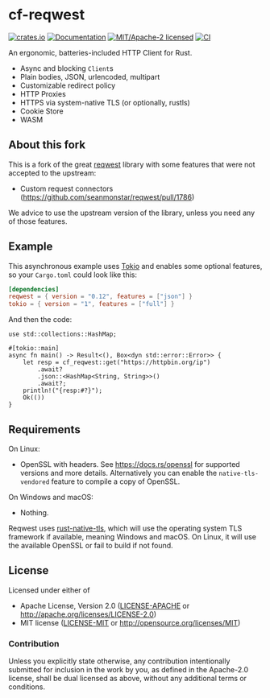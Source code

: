 # cf-reqwest

[![crates.io](https://img.shields.io/crates/v/cf-reqwest.svg)](https://crates.io/crates/cf-reqwest)
[![Documentation](https://docs.rs/cf-reqwest/badge.svg)](https://docs.rs/cf-reqwest)
[![MIT/Apache-2 licensed](https://img.shields.io/crates/l/cf-reqwest.svg)](./LICENSE-APACHE)
[![CI](https://github.com/cloudflare/cf-reqwest/workflows/CI/badge.svg)](https://github.com/cloudflare/cf-reqwest/actions?query=workflow%3ACI)

An ergonomic, batteries-included HTTP Client for Rust.

- Async and blocking `Client`s
- Plain bodies, JSON, urlencoded, multipart
- Customizable redirect policy
- HTTP Proxies
- HTTPS via system-native TLS (or optionally, rustls)
- Cookie Store
- WASM

## About this fork

This is a fork of the great [reqwest](https://github.com/seanmonstar/reqwest) library with some features that were not accepted to the upstream:

- Custom request connectors (https://github.com/seanmonstar/reqwest/pull/1786)

We advice to use the upstream version of the library, unless you need any of those features.

## Example

This asynchronous example uses [Tokio](https://tokio.rs) and enables some
optional features, so your `Cargo.toml` could look like this:

```toml
[dependencies]
reqwest = { version = "0.12", features = ["json"] }
tokio = { version = "1", features = ["full"] }
```

And then the code:

```rust,no_run
use std::collections::HashMap;

#[tokio::main]
async fn main() -> Result<(), Box<dyn std::error::Error>> {
    let resp = cf_reqwest::get("https://httpbin.org/ip")
        .await?
        .json::<HashMap<String, String>>()
        .await?;
    println!("{resp:#?}");
    Ok(())
}
```

## Requirements

On Linux:

- OpenSSL with headers. See https://docs.rs/openssl for supported versions
  and more details. Alternatively you can enable the `native-tls-vendored`
  feature to compile a copy of OpenSSL.

On Windows and macOS:

- Nothing.

Reqwest uses [rust-native-tls](https://github.com/sfackler/rust-native-tls),
which will use the operating system TLS framework if available, meaning Windows
and macOS. On Linux, it will use the available OpenSSL or fail to build if
not found.

## License

Licensed under either of

- Apache License, Version 2.0 ([LICENSE-APACHE](LICENSE-APACHE) or http://apache.org/licenses/LICENSE-2.0)
- MIT license ([LICENSE-MIT](LICENSE-MIT) or http://opensource.org/licenses/MIT)

### Contribution

Unless you explicitly state otherwise, any contribution intentionally submitted
for inclusion in the work by you, as defined in the Apache-2.0 license, shall
be dual licensed as above, without any additional terms or conditions.
